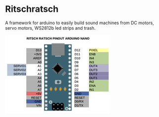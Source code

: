# Ritschratsch
 A framework for arduino to easily build sound machines from DC motors, servo motors, WS2812b led strips and trash.


![pinout](img/rira_pinout.png)
